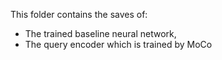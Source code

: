 This folder contains the saves of: 
- The trained baseline neural network,
- The query encoder which is trained by MoCo
